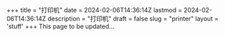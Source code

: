 +++
title = "打印机"
date = 2024-02-06T14:36:14Z
lastmod = 2024-02-06T14:36:14Z
description = "打印机"
draft = false
slug = "printer"
layout = 'stuff'
+++
This page to be updated...